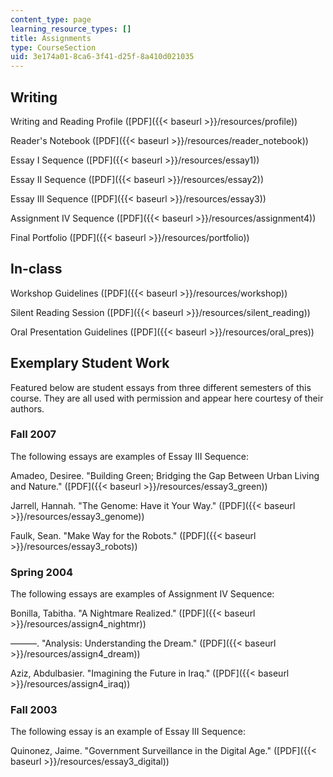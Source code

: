 ```yaml
---
content_type: page
learning_resource_types: []
title: Assignments
type: CourseSection
uid: 3e174a01-8ca6-3f41-d25f-8a410d021035
---
```


Writing
-------

Writing and Reading Profile ([PDF]({{< baseurl >}}/resources/profile))

Reader's Notebook ([PDF]({{< baseurl >}}/resources/reader_notebook))

Essay I Sequence ([PDF]({{< baseurl >}}/resources/essay1))

Essay II Sequence ([PDF]({{< baseurl >}}/resources/essay2))

Essay III Sequence ([PDF]({{< baseurl >}}/resources/essay3))

Assignment IV Sequence ([PDF]({{< baseurl >}}/resources/assignment4))

Final Portfolio ([PDF]({{< baseurl >}}/resources/portfolio))

In-class
--------

Workshop Guidelines ([PDF]({{< baseurl >}}/resources/workshop))

Silent Reading Session ([PDF]({{< baseurl >}}/resources/silent_reading))

Oral Presentation Guidelines ([PDF]({{< baseurl >}}/resources/oral_pres))

Exemplary Student Work
----------------------

Featured below are student essays from three different semesters of this course. They are all used with permission and appear here courtesy of their authors.

### Fall 2007

The following essays are examples of Essay III Sequence:

Amadeo, Desiree. "Building Green; Bridging the Gap Between Urban Living and Nature." ([PDF]({{< baseurl >}}/resources/essay3_green))

Jarrell, Hannah. "The Genome: Have it Your Way." ([PDF]({{< baseurl >}}/resources/essay3_genome))

Faulk, Sean. "Make Way for the Robots." ([PDF]({{< baseurl >}}/resources/essay3_robots))

### Spring 2004

The following essays are examples of Assignment IV Sequence:

Bonilla, Tabitha. "A Nightmare Realized." ([PDF]({{< baseurl >}}/resources/assign4_nightmr))

———. "Analysis: Understanding the Dream." ([PDF]({{< baseurl >}}/resources/assign4_dream))

Aziz, Abdulbasier. "Imagining the Future in Iraq." ([PDF]({{< baseurl >}}/resources/assign4_iraq))

### Fall 2003

The following essay is an example of Essay III Sequence:

Quinonez, Jaime. "Government Surveillance in the Digital Age." ([PDF]({{< baseurl >}}/resources/essay3_digital))